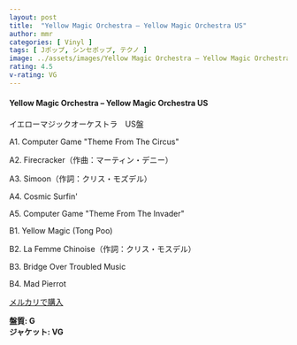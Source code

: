 ```yaml
---
layout: post
title:  "Yellow Magic Orchestra – Yellow Magic Orchestra US"
author: mmr
categories: [ Vinyl ]
tags: [ Jポップ, シンセポップ, テクノ ]
image: ../assets/images/Yellow Magic Orchestra – Yellow Magic Orchestra US.jpg
rating: 4.5
v-rating: VG
---
```


#### Yellow Magic Orchestra – Yellow Magic Orchestra US

イエローマジックオーケストラ　US盤

A1. Computer Game "Theme From The Circus"

A2. Firecracker（作曲：マーティン・デニー）

A3. Simoon（作詞：クリス・モズデル）

A4. Cosmic Surfin'

A5. Computer Game "Theme From The Invader"

B1. Yellow Magic (Tong Poo)

B2. La Femme Chinoise（作詞：クリス・モスデル）

B3. Bridge Over Troubled Music

B4. Mad Pierrot

[メルカリで購入](https://jp.mercari.com/item/m43230673648)

<div class="mt-4 mb-4 d-flex align-items-center">
<strong class="mr-1">盤質: G</strong>
</div>
<div class="mt-4 mb-4 d-flex align-items-center">
<strong class="mr-1">ジャケット: VG</strong>
</div>
